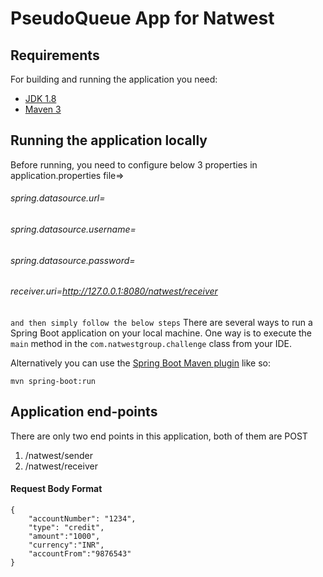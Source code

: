 # PseudoQueue App for Natwest



## Requirements

For building and running the application you need:

- [JDK 1.8](http://www.oracle.com/technetwork/java/javase/downloads/jdk8-downloads-2133151.html)
- [Maven 3](https://maven.apache.org)

## Running the application locally

Before running, you need to configure below 3 properties in application.properties file=>
###### spring.datasource.url=
###### spring.datasource.username=
###### spring.datasource.password=
###### receiver.uri=http://127.0.0.1:8080/natwest/receiver
`and then simply follow the below steps`
There are several ways to run a Spring Boot application on your local machine. One way is to execute the `main` method in the `com.natwestgroup.challenge` class from your IDE.

Alternatively you can use the [Spring Boot Maven plugin](https://docs.spring.io/spring-boot/docs/current/reference/html/build-tool-plugins-maven-plugin.html) like so:

```shell
mvn spring-boot:run
```

## Application end-points

There are only two end points in this application, both of them are POST

1) /natwest/sender
2) /natwest/receiver

#### Request Body Format

```shell
{
	"accountNumber": "1234",
	"type": "credit",
	"amount":"1000",
	"currency":"INR",
	"accountFrom":"9876543"
}
```
